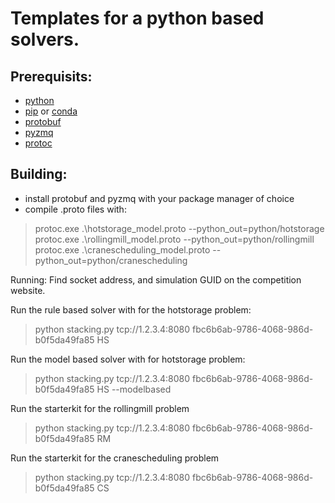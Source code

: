Templates for a python based solvers.
================================

Prerequisits:
-------------
* [python](https://www.python.org/)
* [pip](https://pypi.org/) or [conda](https://www.anaconda.com/distribution/)
* [protobuf](https://pypi.org/project/protobuf/)
* [pyzmq](https://pypi.org/project/pyzmq/)
* [protoc](https://developers.google.com/protocol-buffers/docs/downloads)

Building:
---------

* install protobuf and pyzmq with your package manager of choice
* compile .proto files with:
> protoc.exe .\hotstorage_model.proto --python_out=python/hotstorage
> protoc.exe .\rollingmill_model.proto --python_out=python/rollingmill
> protoc.exe .\cranescheduling_model.proto --python_out=python/cranescheduling

Running:
Find socket address, and simulation GUID on the competition website.

Run the rule based solver with for the hotstorage problem: 
> python stacking.py tcp://1.2.3.4:8080 fbc6b6ab-9786-4068-986d-b0f5da49fa85 HS

Run the model based solver with for hotstorage problem: 
> python stacking.py tcp://1.2.3.4:8080  fbc6b6ab-9786-4068-986d-b0f5da49fa85 HS --modelbased

Run the starterkit for the rollingmill problem
> python stacking.py tcp://1.2.3.4:8080 fbc6b6ab-9786-4068-986d-b0f5da49fa85 RM

Run the starterkit for the cranescheduling problem
> python stacking.py tcp://1.2.3.4:8080 fbc6b6ab-9786-4068-986d-b0f5da49fa85 CS